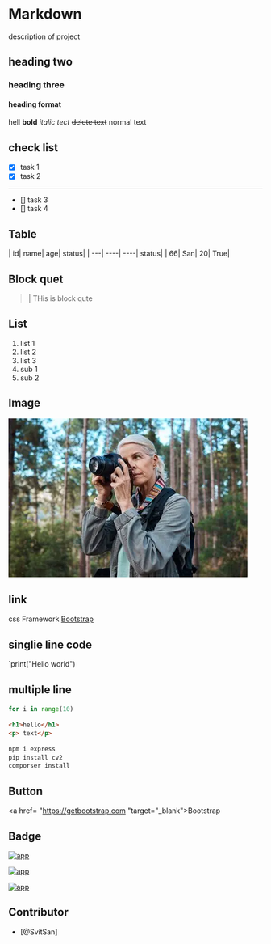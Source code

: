 # Markdown
description of project
## heading two
### heading three
#### heading format

hell **bold**
*italic tect*
~~delete text~~
normal text
## check list
- [X] task 1
- [X] task 2
---
- [] task 3
- [] task 4

## Table
| id| name| age| status| 
| ---| ----| ----| status| 
| 66| San| 20| True| 

## Block quet

>| THis is block qute

## List 
1. list 1
2. list 2
3. list 3
  1. sub 1
  2. sub 2

## Image
![alt text](image.png)

## link
css Framework [Bootstrap](https://getbootstrap.com/)


## singlie line code
`print("Hello world")

## multiple line
```python
for i in range(10)
```
```html
<h1>hello</h1>
<p> text</p>
```

```bash
npm i express
pip install cv2
comporser install
```
## Button
<a href= "https://getbootstrap.com "target="_blank">Bootstrap</a>

## Badge
[![app](https://img.shields.io/badge/PNC-Green)](https://getbootstrap.com/)

[![app](https://img.shields.io/badge/Learning-Markdown-orang)](https://getbootstrap.com/)

[![app](https://img.shields.io/badge/Learning_Markdown-tutorial-orang)](https://getbootstrap.com/)

## Contributor
- [@SvitSan]







